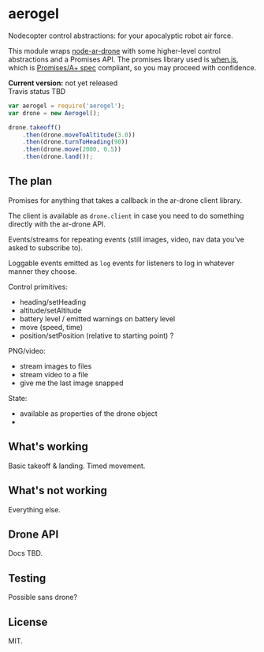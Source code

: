 aerogel
=======

Nodecopter control abstractions: for your apocalyptic robot air force.

This module wraps [node-ar-drone](https://github.com/felixge/node-ar-drone) with some higher-level control abstractions and a Promises API. The promises library used is [when.js](https://github.com/cujojs/when), which is [Promises/A+ spec](http://promises-aplus.github.io/promises-spec/) compliant, so you may proceed with confidence.

__Current version:__ not yet released  
Travis status TBD  

```javascript
var aerogel = require('aerogel');
var drone = new Aerogel();

drone.takeoff()
	.then(drone.moveToAltitude(3.0))
	.then(drone.turnToHeading(90))
	.then(drone.move(2000, 0.5))
	.then(drone.land());
```

## The plan

Promises for anything that takes a callback in the ar-drone client library.

The client is available as `drone.client` in case you need to do something directly with the ar-drone API.

Events/streams for repeating events (still images, video, nav data you've asked to subscribe to).

Loggable events emitted as `log` events for listeners to log in whatever manner they choose.

Control primitives:

* heading/setHeading
* altitude/setAltitude
* battery level / emitted warnings on battery level
* move (speed, time)
* position/setPosition (relative to starting point) ? 

PNG/video:

* stream images to files
* stream video to a file
* give me the last image snapped

State:

* available as properties of the drone object
* 

## What's working

Basic takeoff & landing. Timed movement.

## What's not working

Everything else.


## Drone API

Docs TBD.

## Testing

Possible sans drone?

## License

MIT.
